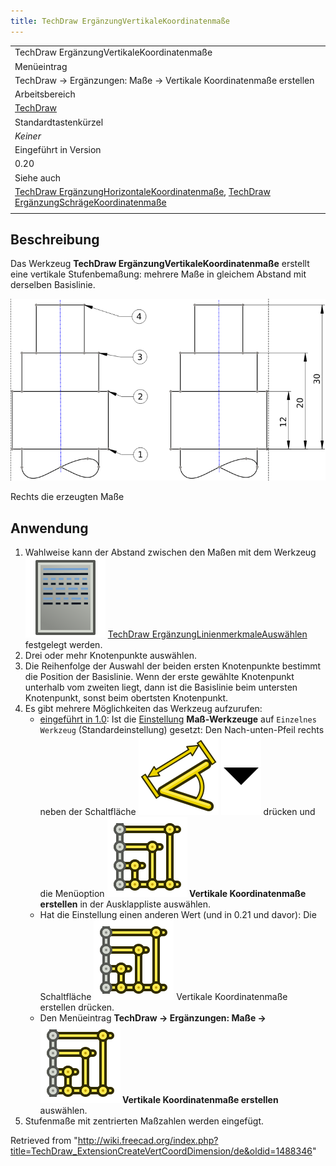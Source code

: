 ```yaml
---
title: TechDraw ErgänzungVertikaleKoordinatenmaße
---
```


|                                                                                                                                                                                                                                                                                                    |
| -------------------------------------------------------------------------------------------------------------------------------------------------------------------------------------------------------------------------------------------------------------------------------------------------- |
| TechDraw ErgänzungVertikaleKoordinatenmaße                                                                                                                                                                                                                                                         |
| Menüeintrag                                                                                                                                                                                                                                                                                        |
| TechDraw → Ergänzungen: Maße → Vertikale Koordinatenmaße erstellen                                                                                                                                                                                                                                 |
| Arbeitsbereich                                                                                                                                                                                                                                                                                     |
| [TechDraw](/TechDraw_Workbench/de "TechDraw Workbench/de")                                                                                                                                                                                                                                         |
| Standardtastenkürzel                                                                                                                                                                                                                                                                               |
| _Keiner_                                                                                                                                                                                                                                                                                           |
| Eingeführt in Version                                                                                                                                                                                                                                                                              |
| 0.20                                                                                                                                                                                                                                                                                               |
| Siehe auch                                                                                                                                                                                                                                                                                         |
| [TechDraw ErgänzungHorizontaleKoordinatenmaße](/TechDraw_ExtensionCreateHorizCoordDimension/de "TechDraw ExtensionCreateHorizCoordDimension/de"), [TechDraw ErgänzungSchrägeKoordinatenmaße](/TechDraw_ExtensionCreateObliqueCoordDimension/de "TechDraw ExtensionCreateObliqueCoordDimension/de") |
|                                                                                                                                                                                                                                                                                                    |

## Beschreibung

Das Werkzeug **TechDraw ErgänzungVertikaleKoordinatenmaße** erstellt eine vertikale Stufenbemaßung: mehrere Maße in gleichem Abstand mit derselben Basislinie.

![](/src/assets/images/TechDraw_ExtensionCreateVertCoordDimensionExample.png)

Rechts die erzeugten Maße

## Anwendung

1. Wahlweise kann der Abstand zwischen den Maßen mit dem Werkzeug ![](/src/assets/images/TechDraw_ExtensionSelectLineAttributes.svg) [TechDraw ErgänzungLinienmerkmaleAuswählen](/TechDraw_ExtensionSelectLineAttributes/de "TechDraw ExtensionSelectLineAttributes/de") festgelegt werden.
2. Drei oder mehr Knotenpunkte auswählen.
3. Die Reihenfolge der Auswahl der beiden ersten Knotenpunkte bestimmt die Position der Basislinie. Wenn der erste gewählte Knotenpunkt unterhalb vom zweiten liegt, dann ist die Basislinie beim untersten Knotenpunkt, sonst beim obertsten Knotenpunkt.
4. Es gibt mehrere Möglichkeiten das Werkzeug aufzurufen:
   - [eingeführt in 1.0](/Release_notes_1.0/de "Release notes 1.0/de"): Ist die [Einstellung](/TechDraw_Preferences/de#Maßeinträge "TechDraw Preferences/de") **Maß-Werkzeuge** auf `Einzelnes Werkzeug` (Standardeinstellung) gesetzt: Den Nach-unten-Pfeil rechts neben der Schaltfläche ![](/src/assets/images/TechDraw_Dimension.svg) ![](/src/assets/images/Toolbar_flyout_arrow.svg) drücken und die Menüoption **![](/src/assets/images/TechDraw_ExtensionCreateVertCoordDimension.svg) Vertikale Koordinatenmaße erstellen** in der Ausklappliste auswählen.
   - Hat die Einstellung einen anderen Wert (und in 0.21 und davor): Die Schaltfläche ![](/src/assets/images/TechDraw_ExtensionCreateVertCoordDimension.svg) Vertikale Koordinatenmaße erstellen drücken.
   - Den Menüeintrag **TechDraw → Ergänzungen: Maße → ![](/src/assets/images/TechDraw_ExtensionCreateVertCoordDimension.svg) Vertikale Koordinatenmaße erstellen** auswählen.
5. Stufenmaße mit zentrierten Maßzahlen werden eingefügt.

Retrieved from "<http://wiki.freecad.org/index.php?title=TechDraw_ExtensionCreateVertCoordDimension/de&oldid=1488346>"
